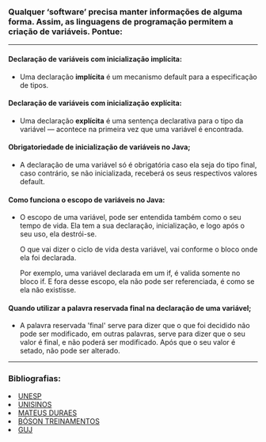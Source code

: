 ### Qualquer ‘software’ precisa manter informações de alguma forma. Assim, as linguagens de programação permitem a criação de variáveis. Pontue:

---

#### Declaração de variáveis com inicialização implícita:

- Uma declaração <b>implícita</b> é um mecanismo default para a especificação de tipos.

#### Declaração de variáveis com inicialização explícita:

- Uma declaração <b>explícita</b> é uma sentença declarativa para o tipo da variável — acontece na primeira vez que uma
  variável é encontrada.

#### Obrigatoriedade de inicialização de variáveis no Java;

- A declaração de uma variável só é obrigatória caso ela seja do tipo final, caso contrário, se não inicializada,
  receberá os seus respectivos valores default.

#### Como funciona o escopo de variáveis no Java:

- O escopo de uma variável, pode ser entendida também como o seu tempo de vida. Ela tem a sua declaração, inicialização,
  e logo após o seu uso, ela destrói-se.

  O que vai dizer o ciclo de vida desta variável, vai conforme o bloco onde ela foi declarada.

  Por exemplo, uma variável declarada em um if, é valida somente no bloco if. E fora desse escopo, ela não pode ser
  referenciada, é como se ela não existisse.

#### Quando utilizar a palavra reservada final na declaração de uma variável;

- A palavra reservada 'final' serve para dizer que o que foi decidido não pode ser modificado, em outras palavras, serve
  para dizer que o seu valor é final, e não poderá ser modificado. Após que o seu valor é setado, não pode ser alterado.

---

### Bibliografias:

<li><a href="http://www2.fct.unesp.br/docentes/dmec/olivete/lp/arquivos/Aula6.pdf">UNESP</a></li>
<li><a href="http://professor.unisinos.br/mraeder/var_esc_ident.pdf">UNISINOS</a></li>
<li><a href="https://mateusduraes.github.io/escopo-de-variaveis-em-java/">MATEUS DURAES</a></li>
<li><a href="http://www.bosontreinamentos.com.br/java/declaracao-de-variaveis-em-java/">BÓSON TREINAMENTOS</a></li>
<li><a href="https://www.guj.com.br/t/qual-e-a-verdadeira-utilidade-da-palavra-resevada-final/57733/5">GUJ</a></li>